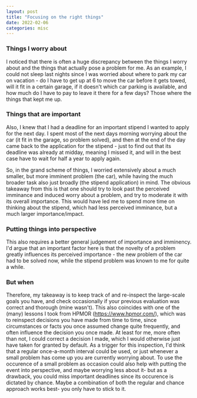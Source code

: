```yaml
---
layout: post
title: "Focusing on the right things"
date: 2022-02-06
categories: misc
---
```

### Things I worry about

I noticed that there is often a huge discrepancy between the things I worry about and the things that actually pose a problem for me.
As an example, I could not sleep last nights since I was worried about where to park my car on vacation - do I have to get up at 6 to move the car before it gets towed, will it fit in a certain garage, if it doesn't which car parking is available, and how much do I have to pay to leave it there for a few days? Those where the things that kept me up.

### Things that are important

Also, I knew that I had a deadline for an important stipend I wanted to apply for the next day.
I spent most of the next days morning worrying about the car (it fit in the garage, so problem solved), and then at the end of the day came back to the application for the stipend - just to find out that its deadline was already at midday, meaning I missed it, and will in the best case have to wait for half a year to apply again.

So, in the grand scheme of things, I worried extensively about a much smaller, but more imminent problem (the car), while having the much broader task also just broadly (the stipend application) in mind. The obvious takeaway from this is that one should try to look past the perceived imminance and induced worry about a problem, and try to moderate it with its overall importance. This would have led me to spend more time on thinking about the stipend, which had less perceived imminance, but a much larger importance/impact.

### Putting things into perspective

This also requires a better general judgement of importance and imminency. I'd argue that an important factor here is that the novelty of a problem greatly influences its perceived importance - the new problem of the car had to be solved now, while the stipend problem was known to me for quite a while. 

### But when

Therefore, my takeaway is to keep track of and re-inspect the large-scale goals you have, and check occasionally if your previous evaluation was correct and thorough (mine wasn't). This also coincides with one of the (many) lessons I took from HPMOR (https://www.hpmor.com/), which was to reinspect decisions you have made from time to time, since circumstances or facts you once assumed change quite frequently, and often influence the decision you once made.  At least for me, more often than not, I could correct a decision I made, which I would otherwise just have taken for granted by default.
As a trigger for this inspection, I'd think that a regular once-a-month interval could be used, or just whenever a small problem has come up you are currently worrying about. To use the occurence of a small problem as occasion could also help with putting the event into perspective, and maybe worrying less about it- but as a drawback, you could miss important deadlines since its occurence is dictated by chance. Maybe a combination of both the regular and chance approach works best-  you only have to stick to it.
